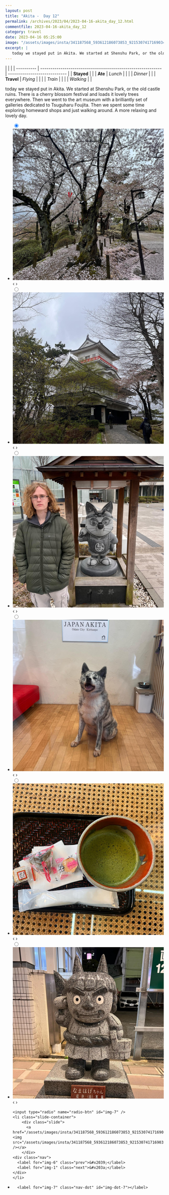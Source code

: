 ```yaml
---
layout: post
title: "Akita -  Day 12"
permalink: /archives/2023/04/2023-04-16-akita_day_12.html
commentfile: 2023-04-16-akita_day_12
category: travel
date: 2023-04-16 05:25:00
image: "/assets/images/insta/341187568_593612186073853_921530741716903458_n_18030971179485829.jpg"
excerpt: |
   today we stayed put in Akita. We started at Shenshu Park, or the old castle ruins. There is a cherry blossom festival and loads it lovely trees everywhere. Then we went to the art museum with a brilliantly set of galleries dedicated to Tsuguharu Foujita. Then we spent some time exploring homeward shops and just walking around. A more relaxing and lovely day.
---
```


|            |                                                              |
| ---------- | ------------------------------------------------------------ | ----------------------------- |
| **Stayed** |  |
| **Ate**    | _Lunch_                                                      |          |
|            | _Dinner_                                                     |          |
| **Travel** | _Flying_                                                     |          |
|            | _Train_                                                      |          |
|            | _Walking_                                                    |          |


 today we stayed put in Akita. We started at Shenshu Park, or the old castle ruins. There is a cherry blossom festival and loads it lovely trees everywhere. Then we went to the art museum with a brilliantly set of galleries dedicated to Tsuguharu Foujita. Then we spent some time exploring homeward shops and just walking around. A more relaxing and lovely day.


<ul class="slides">
    <input type="radio" name="radio-btn" id="img-1" checked="checked" />
    <li class="slide-container">
        <div class="slide">
          <a href="/assets/images/insta/329920333_689795386238687_7133601996551849125_n_18017690644541283.jpg"><img src="/assets/images/insta/329920333_689795386238687_7133601996551849125_n_18017690644541283.jpg" /></a>
        </div>
    <div class="nav">
      <label for="img-7" class="prev">&#x2039;</label>
      <label for="img-2" class="next">&#x203a;</label>
    </div>
    </li>
        <input type="radio" name="radio-btn" id="img-2"  />
    <li class="slide-container">
        <div class="slide">
          <a href="/assets/images/insta/341130620_1460559484753381_1392074568549278518_n_17908011632675861.jpg"><img src="/assets/images/insta/341130620_1460559484753381_1392074568549278518_n_17908011632675861.jpg" /></a>
        </div>
    <div class="nav">
      <label for="img-1" class="prev">&#x2039;</label>
      <label for="img-3" class="next">&#x203a;</label>
    </div>
    </li>
        <input type="radio" name="radio-btn" id="img-3"  />
    <li class="slide-container">
        <div class="slide">
          <a href="/assets/images/insta/341608751_6104608846296615_7154211806001255948_n_17951690693595621.jpg"><img src="/assets/images/insta/341608751_6104608846296615_7154211806001255948_n_17951690693595621.jpg" /></a>
        </div>
    <div class="nav">
      <label for="img-2" class="prev">&#x2039;</label>
      <label for="img-4" class="next">&#x203a;</label>
    </div>
    </li>
        <input type="radio" name="radio-btn" id="img-4"  />
    <li class="slide-container">
        <div class="slide">
          <a href="/assets/images/insta/328861366_914235959793320_2569141629457006253_n_17987341183945779.jpg"><img src="/assets/images/insta/328861366_914235959793320_2569141629457006253_n_17987341183945779.jpg" /></a>
        </div>
    <div class="nav">
      <label for="img-3" class="prev">&#x2039;</label>
      <label for="img-5" class="next">&#x203a;</label>
    </div>
    </li>
        <input type="radio" name="radio-btn" id="img-5"  />
    <li class="slide-container">
        <div class="slide">
          <a href="/assets/images/insta/341379341_781866219775490_1466817727648954920_n_17935001348646102.jpg"><img src="/assets/images/insta/341379341_781866219775490_1466817727648954920_n_17935001348646102.jpg" /></a>
        </div>
    <div class="nav">
      <label for="img-4" class="prev">&#x2039;</label>
      <label for="img-6" class="next">&#x203a;</label>
    </div>
    </li>
        <input type="radio" name="radio-btn" id="img-6"  />
    <li class="slide-container">
        <div class="slide">
          <a href="/assets/images/insta/329310931_769496554686695_1811091176019281961_n_18097529146316048.jpg"><img src="/assets/images/insta/329310931_769496554686695_1811091176019281961_n_18097529146316048.jpg" /></a>
        </div>
    <div class="nav">
      <label for="img-5" class="prev">&#x2039;</label>
      <label for="img-7" class="next">&#x203a;</label>
    </div>
    </li>
    
    <input type="radio" name="radio-btn" id="img-7" />
    <li class="slide-container">
        <div class="slide">
          <a href="/assets/images/insta/341187568_593612186073853_921530741716903458_n_18030971179485829.jpg"><img src="/assets/images/insta/341187568_593612186073853_921530741716903458_n_18030971179485829.jpg" /></a>
        </div>
    <div class="nav">
      <label for="img-6" class="prev">&#x2039;</label>
      <label for="img-1" class="next">&#x203a;</label>
    </div>
    </li>
			
<li class="nav-dots">
      <label for="img-1" class="nav-dot" id="img-dot-1"></label>
      <label for="img-2" class="nav-dot" id="img-dot-2"></label>
      <label for="img-3" class="nav-dot" id="img-dot-3"></label>
      <label for="img-4" class="nav-dot" id="img-dot-4"></label>
      <label for="img-5" class="nav-dot" id="img-dot-5"></label>
      <label for="img-6" class="nav-dot" id="img-dot-6"></label>

      <label for="img-7" class="nav-dot" id="img-dot-7"></label>

</li>
</ul>        
             

		